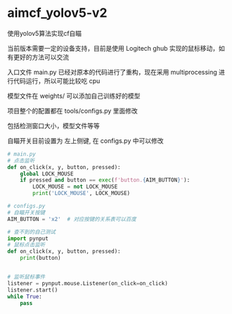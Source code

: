 # aimcf_yolov5-v2

使用yolov5算法实现cf自瞄

当前版本需要一定的设备支持，目前是使用 Logitech ghub 实现的鼠标移动，如有更好的方法可以交流

入口文件 main.py 已经对原本的代码进行了重构，现在采用 multiprocessing 进行代码运行，所以可能比较吃 cpu

模型文件在 weights/ 可以添加自己训练好的模型

项目整个的配置都在 tools/configs.py 里面修改  

包括检测窗口大小，模型文件等等

自瞄开关目前设置为 左上侧键, 在 configs.py 中可以修改

```python
# main.py
# 点击监听
def on_click(x, y, button, pressed):
    global LOCK_MOUSE
    if pressed and button == exec(f'button.{AIM_BUTTON}'):
        LOCK_MOUSE = not LOCK_MOUSE
        print('LOCK_MOUSE', LOCK_MOUSE)

# configs.py
# 自瞄开关按键
AIM_BUTTON = 'x2'  # 对应按键的关系表可以百度

# 查不到的自己测试
import pynput
# 鼠标点击监听
def on_click(x, y, button, pressed):
    print(button)


# 监听鼠标事件
listener = pynput.mouse.Listener(on_click=on_click)
listener.start()
while True:
    pass

```